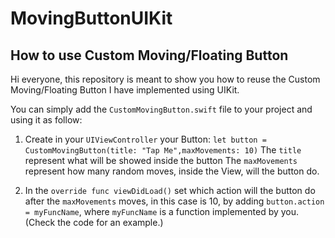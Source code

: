 # MovingButtonUIKit

## How to use Custom Moving/Floating Button
Hi everyone, this repository is meant to show you how to reuse the Custom Moving/Floating Button I have implemented
using UIKit.

You can simply add the `CustomMovingButton.swift` file to your project and using it as follow:

1. Create in your `UIViewController` your Button: `let button = CustomMovingButton(title: "Tap Me",maxMovements: 10)`
   The `title` represent what will be showed inside the button
   The `maxMovements` represent how many random moves, inside the View, will the button do.
   
2. In the `override func viewDidLoad()` set which action will the button do after the `maxMovements` moves, in this case is 10,
   by adding `button.action = myFuncName`, where `myFuncName` is a function implemented by you. (Check the code for an example.)


